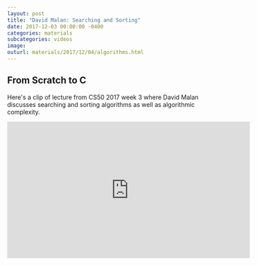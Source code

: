 ```yaml
---
layout: post
title: "David Malan: Searching and Sorting"
date: 2017-12-03 00:00:00 -0400
categories: materials
subcategories: videos
image: 
outurl: materials/2017/12/04/algorithms.html
---
```


## From Scratch to C

Here's a clip of lecture from CS50 2017 week 3 where David Malan discusses searching and sorting algorithms as well as algorithmic complexity.

<iframe width="560" height="315" src="https://www.youtube.com/embed/U9o49qwa6hk?start=1620&end=3543" frameborder="0" allowfullscreen></iframe>
